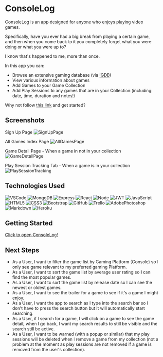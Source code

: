 # ConsoleLog

ConsoleLog is an app designed for anyone who enjoys playing video games.

Specifically, have you ever had a big break from playing a certain game, and then when you come back to it you completely forget what you were doing or what you were up to?

I know that's happened to me, more than once.

In this app you can:
- Browse an extensive gaming database (via [IGDB](https://www.igdb.com/))
- View various information about games
- Add Games to your Game Collection
- Add Play Sessions to any games that are in your Collection (including date, time, duration and notes!)

Why not follow [this link](https://consolelogapp.herokuapp.com/) and get started?

## Screenshots
Sign Up Page
![SignUpPage](https://i.imgur.com/Hcdx3Jc.png)

All Games Index Page
![AllGamesPage](https://i.imgur.com/TJE06Ok.png)

Game Detail Page - When a game in not in your collection
![GameDetailPage](https://i.imgur.com/4Wma3my.png)

Play Session Tracking Tab - When a game is in your collection
![PlaySessionTracking](https://i.imgur.com/HZmjWO5.png)

## Technologies Used
![VSCode](https://img.shields.io/badge/VSCode-0078D4?style=for-the-badge&logo=visual%20studio%20code&logoColor=white)
![MongoDB](https://img.shields.io/badge/MongoDB-4EA94B?style=for-the-badge&logo=mongodb&logoColor=white)
![Express](https://img.shields.io/badge/Express.js-000000?style=for-the-badge&logo=express&logoColor=white)
![React](https://img.shields.io/badge/React-20232A?style=for-the-badge&logo=react&logoColor=61DAFB)
![Node](https://img.shields.io/badge/Node.js-339933?style=for-the-badge&logo=nodedotjs&logoColor=white)
![JWT](https://img.shields.io/badge/JWT-000000?style=for-the-badge&logo=JSON%20web%20tokens&logoColor=white)
![JavaScript](https://img.shields.io/badge/JavaScript-323330?style=for-the-badge&logo=javascript&logoColor=F7DF1E)
![HTML5](https://img.shields.io/badge/HTML5-E34F26?style=for-the-badge&logo=html5&logoColor=white)
![CSS3](https://img.shields.io/badge/CSS3-1572B6?style=for-the-badge&logo=css3&logoColor=white)
![Bootstrap](https://img.shields.io/badge/bootstrap-%23563D7C.svg?style=for-the-badge&logo=bootstrap&logoColor=white)
![GitHub](https://img.shields.io/badge/GitHub-100000?style=for-the-badge&logo=github&logoColor=white)
![Trello](https://img.shields.io/badge/Trello-0052CC?style=for-the-badge&logo=trello&logoColor=white)
![AdobePhotoshop](https://img.shields.io/badge/Adobe%20Photoshop-31A8FF?style=for-the-badge&logo=Adobe%20Photoshop&logoColor=black)
![Markdown](https://img.shields.io/badge/Markdown-000000?style=for-the-badge&logo=markdown&logoColor=white)
![Heroku](https://img.shields.io/badge/Heroku-430098?style=for-the-badge&logo=heroku&logoColor=white)

## Getting Started
[Click to open ConsoleLog!](https://consolelogapp.herokuapp.com/)

## Next Steps
- As a User, I want to filter the game list by Gaming Platform (Console) so I only see game relevant to my preferred gaming Platform.
- As a User, I want to sort the game list by average user rating so I can find the most popular games.
- As a User, I want to sort the game list by release date so I can see the newest or oldest games.
- As a User, I want to see the trailer for a game to see if it's a game I might enjoy.
- As a User, I want the app to search as I type into the search bar so I don't have to press the search button but it will automatically start searching.
- As a User, if I search for a game, I will click on a game to see the game detail, when I go back, I want my search results to still be visible and the search still be active.
- As a User, I want to be warned (with a popup or similar) that my play sessions will be deleted when I remove a game from my collection (not a problem at the moment as play sessions are not removed if a game is removed from the user's collection).